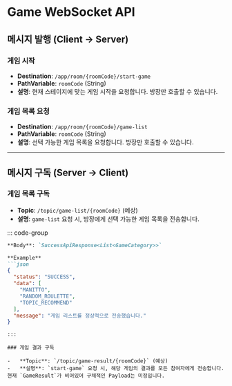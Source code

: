 
# Game WebSocket API

## 메시지 발행 (Client → Server)

### 게임 시작

-   **Destination**: `/app/room/{roomCode}/start-game`
-   **PathVariable**: `roomCode` (String)
-   **설명**: 현재 스테이지에 맞는 게임 시작을 요청합니다. 방장만 호출할 수 있습니다.

### 게임 목록 요청

-   **Destination**: `/app/room/{roomCode}/game-list`
-   **PathVariable**: `roomCode` (String)
-   **설명**: 선택 가능한 게임 목록을 요청합니다. 방장만 호출할 수 있습니다.

---

## 메시지 구독 (Server → Client)

### 게임 목록 구독

-   **Topic**: `/topic/game-list/{roomCode}` (예상)
-   **설명**: `game-list` 요청 시, 방장에게 선택 가능한 게임 목록을 전송합니다.

::: code-group
```md [Payload]
**Body**: `SuccessApiResponse<List<GameCategory>>`

**Example**
```json
{
  "status": "SUCCESS",
  "data": [
    "MANITTO",
    "RANDOM_ROULETTE",
    "TOPIC_RECOMMEND"
  ],
  "message": "게임 리스트를 정상적으로 전송했습니다."
}
```
```
:::

### 게임 결과 구독

-   **Topic**: `/topic/game-result/{roomCode}` (예상)
-   **설명**: `start-game` 요청 시, 해당 게임의 결과를 모든 참여자에게 전송합니다. 현재 `GameResult`가 비어있어 구체적인 Payload는 미정입니다.
